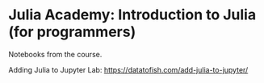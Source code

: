 # Julia Academy: Introduction to Julia (for programmers)

Notebooks from the course.

Adding Julia to Jupyter Lab: https://datatofish.com/add-julia-to-jupyter/
